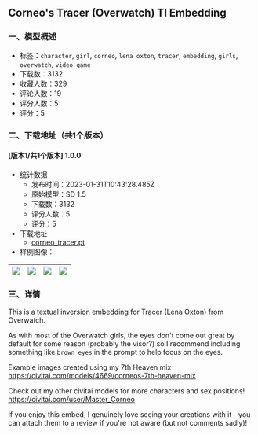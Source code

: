 ## Corneo's Tracer (Overwatch) TI Embedding
### 一、模型概述

- 标签：`character`, `girl`, `corneo`, `lena oxton`, `tracer`, `embedding`, `girls`, `overwatch`, `video game`
- 下载数：3132
- 收藏人数：329
- 评论人数：19
- 评分人数：5
- 评分：5

### 二、下载地址（共1个版本）

#### [版本1/共1个版本] 1.0.0

- 统计数据
  - 发布时间：2023-01-31T10:43:28.485Z
  - 原始模型：SD 1.5
  - 下载数：3132
  - 评分人数：5
  - 评分：5
- 下载地址
  - [corneo_tracer.pt](https://civitai.com/api/download/models/6509)
- 样例图像：

| <img src="https://image.civitai.com/xG1nkqKTMzGDvpLrqFT7WA/e47ec309-aa51-42b6-43a8-2a666aa47000/width=450/58686.jpeg" /> | <img src="https://image.civitai.com/xG1nkqKTMzGDvpLrqFT7WA/c03dfc64-226d-4a5b-7f4c-f22dd7906f00/width=450/58691.jpeg" /> | <img src="https://image.civitai.com/xG1nkqKTMzGDvpLrqFT7WA/9a7d7406-3d30-42df-d9e7-3b092704de00/width=450/58690.jpeg" /> | <img src="https://image.civitai.com/xG1nkqKTMzGDvpLrqFT7WA/cbc76dd1-7e6a-4f5e-bd80-bc34a2b5dc00/width=450/58689.jpeg" /> |
| ---- | ---- | ---- | ---- |


### 三、详情
<p>This is a textual inversion embedding for Tracer (Lena Oxton) from Overwatch.</p><p>As with most of the Overwatch girls, the eyes don't come out great by default for some reason (probably the visor?) so I recommend including something like <code>brown_eyes</code> in the prompt to help focus on the eyes.</p><p>Example images created using my 7th Heaven mix <a target="_blank" rel="ugc" href="https://civitai.com/models/4669/corneos-7th-heaven-mix">https://civitai.com/models/4669/corneos-7th-heaven-mix</a></p><p>Check out my other civitai models for more characters and sex positions! <a target="_blank" rel="ugc" href="https://civitai.com/user/Master_Corneo">https://civitai.com/user/Master_Corneo</a></p><p>If you enjoy this embed, I genuinely love seeing your creations with it - you can attach them to a review if you're not aware (but not comments sadly)!</p>